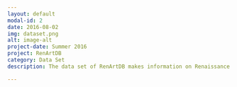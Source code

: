 ```yaml
---
layout: default
modal-id: 2
date: 2016-08-02
img: dataset.png
alt: image-alt
project-date: Summer 2016
project: RenArtDB
category: Data Set
description: The data set of RenArtDB makes information on Renaissance art easily accessible and reusable.  Consisting of a selection of over 130 paintings and sculptures located in both Europe and North America, the dataset allows you to view, edit, implement, and fully reuse key descriptive meta data of each artwork, including both original and current locations.<br><br> RenArtDB Data Set 1.0 can be downloaded <a href="https://www.dropbox.com/sh/gd1nk0096w8wjrs/AADTTUoGqk5oS7xKiQ4LoCO7a?dl=0" target="_blank">here</a>. <br><br> The data set does not require any registrations or software installations to be used or accessed. It comes as a .csv file and can be opened/edited with <a href="https://www.libreoffice.org/discover/calc/" target="_blank">Libreoffice Calc</a>, <a href="https://www.google.co.uk/sheets/about/" target="_blank">Google Sheets</a>, Ms Excel or Numbers for Mac.<br><br>Good res images can be also tracked down through both the data set (Column Image) and the Map (instructions in the <a href="#" target="_blank">Map</a> section).<br><br>Students collected and implemented the information forming the dataset. When reusing the dataset or part of it, credit should be given to each contributor as indicated in the entries of the spreadsheet (Column Data Entry) or the infoboxes on the map (Credit link). <br><br> We are grateful to both institutions and Wikipedia contributors for sharing online the information we have aggregated. Links to galleries and Wikipedia have been provided in the data set (Column Data Source). (We hope none is missing.) <br><br>We may provide training on how to:<br>- prepare a <a href="#">data set</a> containing descriptive meta data on works of art <br> according to curatorial standards;<br><br>- study, share and reuse information online;<br><br> - visualise and distribute a database through a <a href="https://carlocorsato.carto.com/viz/206c5c72-66fb-11e6-8585-0e3ff518bd15/public_map" target="_blank">multilayer map</a>.

---
```

